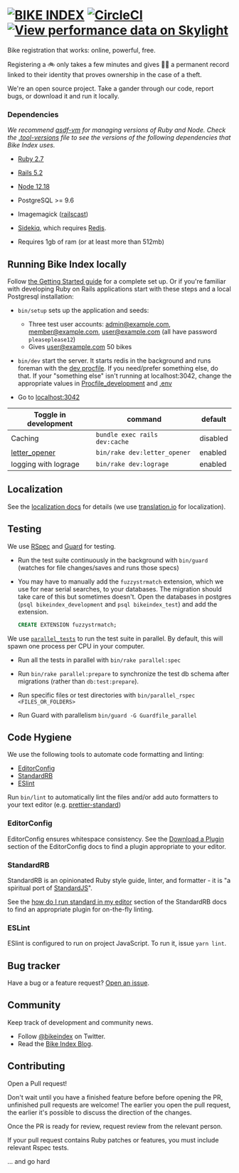 # [![BIKE INDEX][bike-index-logo]][bike-index] [![CircleCI][circleci-badge]][circleci] [![View performance data on Skylight][skylight-badge]][skylight]

[bike-index-logo]: https://github.com/bikeindex/bike_index/blob/main/bike_index.png?raw=true
[circleci]: https://circleci.com/gh/bikeindex/bike_index/tree/main
[circleci-badge]: https://circleci.com/gh/bikeindex/bike_index/tree/main.svg?style=svg
[skylight]: https://oss.skylight.io/app/applications/j93iQ4K2pxCP
[skylight-badge]: https://badges.skylight.io/status/j93iQ4K2pxCP.svg
[bike-index]: https://www.bikeindex.org

Bike registration that works: online, powerful, free.

Registering a 🚲 only takes a few minutes and gives 🚴‍♀️ a permanent record linked to their identity that proves ownership in the case of a theft.

We're an open source project. Take a gander through our code, report bugs, or download it and run it locally.

### Dependencies

_We recommend [asdf-vm](https://asdf-vm.com/#/) for managing versions of Ruby and Node. Check the [.tool-versions](.tool-versions) file to see the versions of the following dependencies that Bike Index uses._

- [Ruby 2.7](http://www.ruby-lang.org/en/)

- [Rails 5.2](http://rubyonrails.org/)

- [Node 12.18](https://nodejs.org/en/)

- PostgreSQL >= 9.6

- Imagemagick ([railscast](http://railscasts.com/episodes/374-image-manipulation?view=asciicast))

- [Sidekiq](https://github.com/mperham/sidekiq), which requires [Redis](http://redis.io/).

- Requires 1gb of ram (or at least more than 512mb)

## Running Bike Index locally

Follow [the Getting Started guide](docs/getting-started.markdown) for a complete set up. Or if you're familiar with developing Ruby on Rails applications start with these steps and a local Postgresql installation:

- `bin/setup` sets up the application and seeds:
  - Three test user accounts: admin@example.com, member@example.com, user@example.com (all have password `pleaseplease12`)
  - Gives user@example.com 50 bikes

- `bin/dev` start the server. It starts redis in the background and runs foreman with the [dev procfile](Procfile_development). If you need/prefer something else, do that. If your "something else" isn't running at localhost:3042, change the appropriate values in [Procfile_development](Procfile_development) and [.env](.env)

- Go to [localhost:3042](http://localhost:3042)

| Toggle in development | command                       | default  |
| ---------             | -------                       | -------  |
| Caching               | `bundle exec rails dev:cache` | disabled |
| [letter_opener][]     | `bin/rake dev:letter_opener`  | enabled  |
| logging with lograge  | `bin/rake dev:lograge`        | enabled  |

[letter_opener]: https://github.com/ryanb/letter_opener

## Localization

See the [localization docs](docs/localization.markdown) for details (we use [translation.io](https://translation.io/) for localization).

## Testing

We use [RSpec](https://github.com/rspec/rspec) and
[Guard](https://github.com/guard/guard) for testing.

- Run the test suite continuously in the background with `bin/guard` (watches for file changes/saves and runs those specs)

- You may have to manually add the `fuzzystrmatch` extension, which we use for
  near serial searches, to your databases. The migration should take care of
  this but sometimes doesn't. Open the databases in postgres
  (`psql bikeindex_development` and `psql bikeindex_test`) and add the extension.

  ```sql
  CREATE EXTENSION fuzzystrmatch;
  ```

We use [`parallel_tests`](https://github.com/grosser/parallel_tests/) to run the test suite in parallel. By default, this will spawn one process per CPU in your computer.

- Run all the tests in parallel with `bin/rake parallel:spec`

- Run `bin/rake parallel:prepare` to synchronize the test db schema after migrations (rather than `db:test:prepare`).

- Run specific files or test directories with `bin/parallel_rspec <FILES_OR_FOLDERS>`

- Run Guard with parallelism `bin/guard -G Guardfile_parallel`

## Code Hygiene

We use the following tools to automate code formatting and linting:

- [EditorConfig](https://editorconfig.org/)
- [StandardRB](https://github.com/testdouble/standard)
- [ESlint](https://eslint.org/)

Run `bin/lint` to automatically lint the files and/or add auto formatters to your text editor (e.g. [prettier-standard](https://github.com/sheerun/prettier-standard))

### EditorConfig

EditorConfig ensures whitespace consistency. See the [Download a
Plugin][editorconfig-plugin] section of the EditorConfig docs to find a plugin
appropriate to your editor.

[editorconfig-plugin]: https://editorconfig.org/#download

### StandardRB

StandardRB is an opinionated Ruby style guide, linter, and formatter - it is "a spiritual port of [StandardJS](https://standardjs.com/)".

See the [how do I run standard in my editor](standardrb-plugin) section of the StandardRB docs to find an appropriate plugin for on-the-fly linting.

[standardrb-plugin]: https://github.com/testdouble/standard#how-do-i-run-standard-in-my-editor

### ESLint

ESlint is configured to run on project JavaScript. To run it, issue `yarn lint`.

## Bug tracker

Have a bug or a feature request? [Open an issue](https://github.com/bikeindex/bike_index/issues/new).


## Community

Keep track of development and community news.

- Follow [@bikeindex](http://twitter.com/bikeindex) on Twitter.
- Read the [Bike Index Blog](https://bikeindex.org/blog).

## Contributing

Open a Pull request!

Don't wait until you have a finished feature before before opening the PR, unfinished pull requests are welcome! The earlier you open the pull request, the earlier it's possible to discuss the direction of the changes.

Once the PR is ready for review, request review from the relevant person.

If your pull request contains Ruby patches or features, you must include relevant Rspec tests.


... and go hard
